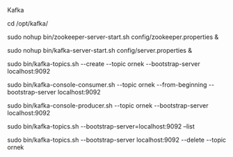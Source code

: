 Kafka

cd /opt/kafka/

sudo nohup bin/zookeeper-server-start.sh config/zookeeper.properties &

sudo nohup bin/kafka-server-start.sh config/server.properties &


sudo bin/kafka-topics.sh --create --topic ornek --bootstrap-server localhost:9092

sudo bin/kafka-console-consumer.sh --topic ornek --from-beginning --bootstrap-server localhost:9092

sudo bin/kafka-console-producer.sh --topic ornek --bootstrap-server localhost:9092

sudo bin/kafka-topics.sh --bootstrap-server=localhost:9092 –list

sudo bin/kafka-topics.sh --bootstrap-server localhost:9092 --delete --topic ornek
